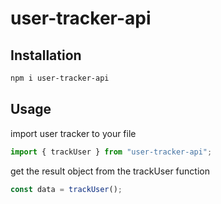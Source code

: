 # user-tracker-api

## Installation

```sh
npm i user-tracker-api
```

## Usage

import user tracker to your file

```js
import { trackUser } from "user-tracker-api";
```

get the result object from the trackUser function

```js
const data = trackUser();
```
